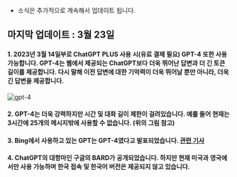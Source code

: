 * 소식은 추가적으로 계속해서 업데이트 됩니다.  

## 마지막 업데이트 : 3월 23일  

#### 1. 2023년 3월 14일부로 ChatGPT PLUS  사용 시(유료 결제 필요) GPT-4 또한 사용 가능합니다. GPT-4는 웹에서 제공되는 ChatGPT보다 더욱 뛰어난 답변과 더 긴 토큰 길이를 제공합니다. 다시 말해 이전 답변에 대한 기억력이 더욱 뛰어날 뿐만 아니라, 더욱 긴 답변을 제공합니다.  

![gpt-4](https://user-images.githubusercontent.com/73151616/226988746-45f30ab6-d991-4610-946d-1913cb959ea6.PNG)  

#### 2. GPT-4는 더욱 강력하지만 시간 및 대화 길이 제한이 걸려있습니다. 예를 들어 현재는 3시간에 25개의 메시지밖에 사용할 수 없습니다. (위의 그림 참고)  

#### 3. Bing에서 사용하고 있는 GPT는 GPT-4였다고 발표되었습니다. [관련 기사](https://zdnet.co.kr/view/?no=20230315095439)  

#### 4. ChatGPT의 대항마인 구글의 BARD가 공개되었습니다. 하지만 현재 미국과 영국에서만 사용 가능하며 한국 접속 및 한국어 버전은 제공되지 않고 있습니다.  
